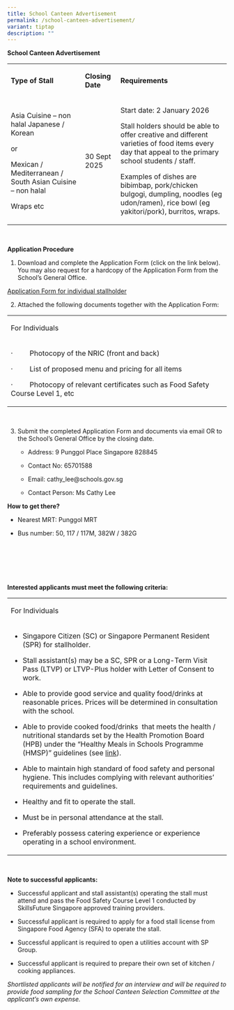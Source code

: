 ```yaml
---
title: School Canteen Advertisement
permalink: /school-canteen-advertisement/
variant: tiptap
description: ""
---
```

<p><strong>School Canteen Advertisement</strong>
</p>
<table style="minWidth: 75px">
<colgroup>
<col>
<col>
<col>
</colgroup>
<tbody>
<tr>
<td rowspan="1" colspan="1">
<p><strong>Type of Stall</strong>
</p>
</td>
<td rowspan="1" colspan="1">
<p><strong>Closing Date</strong>
</p>
</td>
<td rowspan="1" colspan="1">
<p><strong>Requirements</strong>
</p>
</td>
</tr>
<tr>
<td rowspan="1" colspan="1">
<p>Asia Cuisine – non halal Japanese / Korean</p>
<p>or</p>
<p>Mexican / Mediterranean / South Asian Cuisine – non halal</p>
<p>Wraps etc</p>
</td>
<td rowspan="1" colspan="1">
<p>30 Sept 2025</p>
</td>
<td rowspan="1" colspan="1">
<p>Start date: 2 January 2026</p>
<p>Stall holders should be able to offer creative and different varieties
of food items every day that appeal to the primary school students / staff.</p>
<p>Examples of dishes are bibimbap, pork/chicken bulgogi, dumpling, noodles
(eg udon/ramen), rice bowl (eg yakitori/pork), burritos, wraps.</p>
</td>
</tr>
</tbody>
</table>
<p><strong>&nbsp;</strong>
</p>
<p><strong>Application Procedure</strong>
</p>
<ol data-tight="true" class="tight">
<li>
<p>Download and complete the Application Form (click on the link below).
You may also request for a hardcopy of the Application Form from the School’s
General Office.</p>
</li>
</ol>
<p><a href="/files/Application_for_Canteen_Stall_FormBF7.pdf" rel="noopener nofollow" target="_blank">Application Form for individual stallholder</a>
</p>
<p></p>
<ol start="2" data-tight="true" class="tight">
<li>
<p>Attached the following documents together with the Application Form:</p>
</li>
</ol>
<table style="minWidth: 25px">
<colgroup>
<col>
</colgroup>
<tbody>
<tr>
<td rowspan="1" colspan="1">
<p>For Individuals</p>
</td>
</tr>
<tr>
<td rowspan="1" colspan="1">
<p>·&nbsp;&nbsp;&nbsp;&nbsp;&nbsp;&nbsp;&nbsp;&nbsp; Photocopy of the NRIC
(front and back)</p>
<p>·&nbsp;&nbsp;&nbsp;&nbsp;&nbsp;&nbsp;&nbsp;&nbsp; List of proposed menu
and pricing for all items</p>
<p>·&nbsp;&nbsp;&nbsp;&nbsp;&nbsp;&nbsp;&nbsp;&nbsp; Photocopy of relevant
certificates such as Food Safety Course Level 1, etc</p>
</td>
</tr>
</tbody>
</table>
<p>&nbsp;</p>
<ol start="3" data-tight="true" class="tight">
<li>
<p>Submit the completed Application Form and documents via email OR to the
School’s General Office by the closing date.</p>
<ul data-tight="true" class="tight">
<li>
<p>Address: 9 Punggol Place Singapore 828845</p>
</li>
<li>
<p>Contact No: 65701588</p>
</li>
<li>
<p>Email: <a rel="noopener noreferrer nofollow" target="_blank">cathy_lee@schools.gov.sg</a>
</p>
</li>
<li>
<p>Contact Person: Ms Cathy Lee</p>
</li>
</ul>
</li>
</ol>
<p><strong>How to get there?</strong>
</p>
<ul data-tight="true" class="tight">
<li>
<p>Nearest MRT: Punggol MRT</p>
</li>
<li>
<p>Bus number: 50, 117 / 117M, 382W / 382G</p>
</li>
</ul>
<p><strong>&nbsp;</strong>
</p>
<p><strong>&nbsp;</strong>
</p>
<p><strong>&nbsp;</strong>
</p>
<p><strong>Interested applicants must meet the following criteria:</strong>
</p>
<table style="minWidth: 25px">
<colgroup>
<col>
</colgroup>
<tbody>
<tr>
<td rowspan="1" colspan="1">
<p>For Individuals</p>
</td>
</tr>
<tr>
<td rowspan="1" colspan="1">
<ul data-tight="true" class="tight">
<li>
<p>Singapore Citizen (SC) or Singapore Permanent Resident (SPR) for stallholder.</p>
</li>
<li>
<p>Stall assistant(s) may be a SC, SPR or a Long-Term Visit Pass (LTVP) or
LTVP-Plus holder with Letter of Consent to work.</p>
</li>
<li>
<p>Able to provide good service and quality food/drinks at reasonable prices.
Prices will be determined in consultation with the school.</p>
</li>
<li>
<p>Able to provide cooked food/drinks&nbsp; that meets the health / nutritional
standards set by the Health Promotion Board (HPB) under the “Healthy Meals
in Schools Programme (HMSP)” guidelines (see&nbsp;<a href="https://www.hpb.gov.sg/schools/school-programmes/healthy-meals-in-schools-programme" rel="noopener noreferrer nofollow" target="_blank">link</a>).</p>
</li>
<li>
<p>Able to maintain high standard of food safety and personal hygiene. This
includes complying with relevant authorities’ requirements and guidelines.</p>
</li>
<li>
<p>Healthy and fit to operate the stall.</p>
</li>
<li>
<p>Must be in personal attendance at the stall.</p>
</li>
<li>
<p>Preferably possess catering experience or experience operating in a school
environment.</p>
</li>
</ul>
</td>
</tr>
</tbody>
</table>
<p><strong>&nbsp;</strong>
</p>
<p><strong>Note to successful applicants:</strong>
</p>
<ul data-tight="true" class="tight">
<li>
<p>Successful applicant and stall assistant(s) operating the stall must attend
and pass the Food Safety Course Level 1 conducted by SkillsFuture Singapore
approved training providers.</p>
</li>
<li>
<p>Successful applicant is required to apply for a food stall license from
Singapore Food Agency (SFA) to operate the stall.</p>
</li>
<li>
<p>Successful applicant is required to open a utilities account with SP Group.</p>
</li>
<li>
<p>Successful applicant is required to prepare their own set of kitchen /
cooking appliances.&nbsp;</p>
</li>
</ul>
<p><em>Shortlisted applicants will be notified for an interview and will be required to provide food sampling for the School Canteen Selection Committee at the applicant’s own expense.</em>
</p>